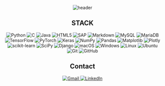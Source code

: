 <div align="center">

![header](https://capsule-render.vercel.app/api?type=waving&color=354EA2&height=200&section=header&text=Inho%20Shin&fontColor=37B87D&fontSize=90&fontAlign=72&fontAlignY=32&desc=InhovationShin&descSize=25&descAlign=85&descAlignY=55)
  
  
## STACK
  ![Python](https://img.shields.io/badge/python-3670A0?style=for-the-badge&logo=python&logoColor=ffdd54)
  ![C](https://img.shields.io/badge/c-%2300599C.svg?style=for-the-badge&logo=c&logoColor=white)
  ![Java](https://img.shields.io/badge/java-%23ED8B00.svg?style=for-the-badge&logo=openjdk&logoColor=white)
  ![HTML5](https://img.shields.io/badge/html5-%23E34F26.svg?style=for-the-badge&logo=html5&logoColor=white)
  ![SAP](https://img.shields.io/badge/SAP-white?style=for-the-badge&logo=SAP&logoColor=#0FAAFF)
  ![Markdown](https://img.shields.io/badge/markdown-%23000000.svg?style=for-the-badge&logo=markdown&logoColor=white)
  ![MySQL](https://img.shields.io/badge/mysql-%2300f.svg?style=for-the-badge&logo=mysql&logoColor=white)
  ![MariaDB](https://img.shields.io/badge/MariaDB-003545?style=for-the-badge&logo=mariadb&logoColor=white)
  ![TensorFlow](https://img.shields.io/badge/TensorFlow-%23FF6F00.svg?style=for-the-badge&logo=TensorFlow&logoColor=white)
  ![PyTorch](https://img.shields.io/badge/PyTorch-%23EE4C2C.svg?style=for-the-badge&logo=PyTorch&logoColor=white)
  ![Keras](https://img.shields.io/badge/Keras-%23D00000.svg?style=for-the-badge&logo=Keras&logoColor=white)
  ![NumPy](https://img.shields.io/badge/numpy-%23013243.svg?style=for-the-badge&logo=numpy&logoColor=white)
  ![Pandas](https://img.shields.io/badge/pandas-%23150458.svg?style=for-the-badge&logo=pandas&logoColor=white)
  ![Matplotlib](https://img.shields.io/badge/Matplotlib-%23ffffff.svg?style=for-the-badge&logo=Matplotlib&logoColor=black)
  ![Plotly](https://img.shields.io/badge/Plotly-%233F4F75.svg?style=for-the-badge&logo=plotly&logoColor=white)
  ![scikit-learn](https://img.shields.io/badge/scikit--learn-%23F7931E.svg?style=for-the-badge&logo=scikit-learn&logoColor=white)
  ![SciPy](https://img.shields.io/badge/SciPy-%230C55A5.svg?style=for-the-badge&logo=scipy&logoColor=%white)
  ![Django](https://img.shields.io/badge/django-%23092E20.svg?style=for-the-badge&logo=django&logoColor=white)
  ![macOS](https://img.shields.io/badge/mac%20os-000000?style=for-the-badge&logo=macos&logoColor=F0F0F0)
  ![Windows](https://img.shields.io/badge/Windows-0078D6?style=for-the-badge&logo=windows&logoColor=white)
  ![Linux](https://img.shields.io/badge/Linux-FCC624?style=for-the-badge&logo=linux&logoColor=black)
  ![Ubuntu](https://img.shields.io/badge/Ubuntu-E95420?style=for-the-badge&logo=ubuntu&logoColor=white)
  ![Git](https://img.shields.io/badge/git-%23F05033.svg?style=for-the-badge&logo=git&logoColor=white)
  ![GitHub](https://img.shields.io/badge/github-%23121011.svg?style=for-the-badge&logo=github&logoColor=white)

<h2 align="center">Contact</h2>
  <p>
    <a href="matilto:inhovationshin@gmail.com" target="_blank"><img src="https://img.shields.io/badge/Gmail-D14836?style=for-the-badge&amp;logo=gmail&amp;logoColor=white" alt="Gmail">
    <a href="https://www.linkedin.com/in/inhovationshin" target="_blank"><img src="https://img.shields.io/badge/linkedin-%230077B5.svg?style=for-the-badge&amp;logo=linkedin&amp;logoColor=white" alt="LinkedIn"></a>
  </p>
  
  
</div>
